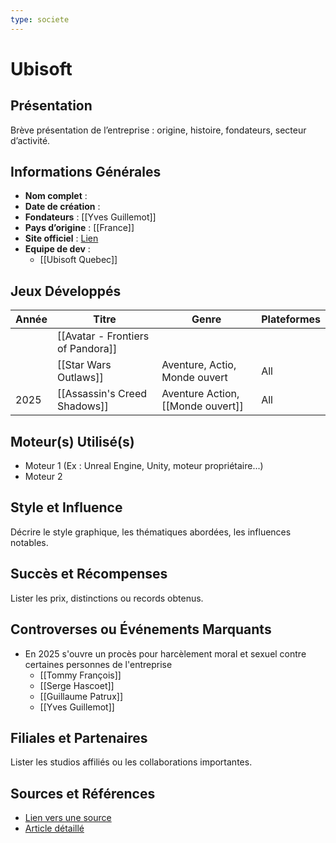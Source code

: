 ```yaml
---
type: societe
---
```

# Ubisoft

## Présentation
Brève présentation de l’entreprise : origine, histoire, fondateurs, secteur d’activité.

## Informations Générales
- **Nom complet** :  
- **Date de création** :  
- **Fondateurs** : [[Yves Guillemot]]
- **Pays d’origine** : [[France]]
- **Site officiel** : [Lien](#)  
- **Equipe de dev** : 
	- [[Ubisoft Quebec]]

## Jeux Développés
| Année | Titre                             | Genre                             | Plateformes |
| ----- | --------------------------------- | --------------------------------- | ----------- |
|       | [[Avatar - Frontiers of Pandora]] |                                   |             |
|       | [[Star Wars Outlaws]]             | Aventure, Actio, Monde ouvert     | All         |
| 2025  | [[Assassin's Creed Shadows]]      | Aventure Action, [[Monde ouvert]] | All         |

## Moteur(s) Utilisé(s)
- Moteur 1 (Ex : Unreal Engine, Unity, moteur propriétaire...)
- Moteur 2

## Style et Influence
Décrire le style graphique, les thématiques abordées, les influences notables.

## Succès et Récompenses
Lister les prix, distinctions ou records obtenus.

## Controverses ou Événements Marquants
- En 2025 s'ouvre un procès pour harcèlement moral et sexuel contre certaines personnes de l'entreprise
	- [[Tommy François]]
	- [[Serge Hascoet]]
	- [[Guillaume Patrux]]
	- [[Yves Guillemot]]

## Filiales et Partenaires
Lister les studios affiliés ou les collaborations importantes.

## Sources et Références
- [Lien vers une source](#)
- [Article détaillé](#)
